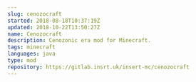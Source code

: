 ```yaml
---
slug: cenozocraft
started: 2018-08-18T10:37:19Z
updated: 2018-10-22T13:50:27Z
name: Cenozocraft
description: Cenozonic era mod for Minecraft.
tags: minecraft
languages: java
type: mod
repository: https://gitlab.insrt.uk/insert-mc/cenozocraft
---
```

